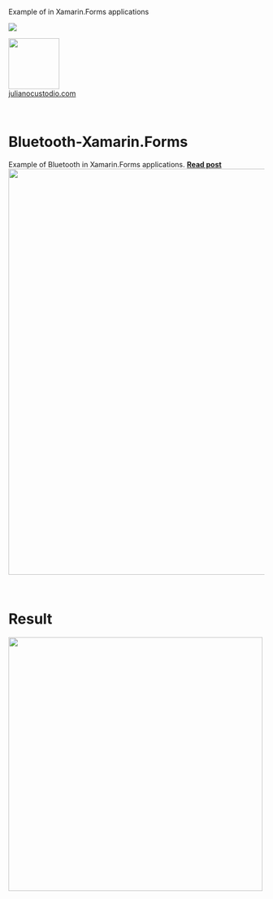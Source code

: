 
Example of  in Xamarin.Forms applications




<image src="https://camo.githubusercontent.com/f13bbe855abf1e435732ed337f17d7d9e09657ad/68747470733a2f2f63686f6866692e76697375616c73747564696f2e636f6d2f5f617069732f7075626c69632f6275696c642f646566696e6974696f6e732f62396130313732632d303932362d343262382d616632662d3234393533393737336261352f31332f6261646765"/>



  <a href="http://julianocustodio.com" target="_blank"><image width="100px" src="https://julianocustodiosite.files.wordpress.com/2017/02/cropped-logojuliano.png?w=300&h=300&crop=1"/></a>
 <br/><a href="http://julianocustodio.com">julianocustodio.com</a>

 
<br/>


# Bluetooth-Xamarin.Forms
Example of Bluetooth in Xamarin.Forms applications.
<a href="http://julianocustodio.com/bluetooth/" target="_blank"><b> Read post</b></a></br> 
<a href="http://julianocustodio.com/bluetooth/">
<image width="800px" src="https://julianocustodiosite.files.wordpress.com/2017/12/wallbluetooth.png?w=1462"/></a>

<br/>


# Result
<p>
  <image height="500px"src="https://julianocustodiosite.files.wordpress.com/2017/12/ezgif-com-gif-maker-2.gif?w=400&h=633"/><br>  
</p>
